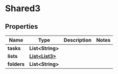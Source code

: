 

# Shared3


## Properties

| Name | Type | Description | Notes |
|------------ | ------------- | ------------- | -------------|
|**tasks** | **List&lt;String&gt;** |  |  |
|**lists** | [**List&lt;List3&gt;**](List3.md) |  |  |
|**folders** | **List&lt;String&gt;** |  |  |



